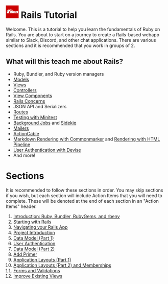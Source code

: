 # <img src="./images/rails-logo.png" height="40" width="40"> Rails Tutorial

Welcome. This is a tutorial to help you learn the fundamentals of Ruby on Rails. You are about to start on a journey to create a Rails-based webapp similar to Slack, Discord, and other chat applications. There are various sections and it is recommended that you work in groups of 2.

## What will this teach me about Rails?

- Ruby, Bundler, and Ruby version managers
- [Models](https://guides.rubyonrails.org/active_record_basics.html)
- [Views](https://guides.rubyonrails.org/action_view_overview.html)
- [Controllers](https://guides.rubyonrails.org/action_controller_overview.html)
- [View Components](https://viewcomponent.org/)
- [Rails Concerns](https://api.rubyonrails.org/v6.1.4/classes/ActiveSupport/Concern.html)
- JSON API and Serializers
- [Routes](https://guides.rubyonrails.org/routing.html)
- [Testing with Minitest](https://guides.rubyonrails.org/testing.html)
- [Background Jobs](https://guides.rubyonrails.org/active_job_basics.html) and [Sidekiq](https://github.com/mperham/sidekiq)
- [Mailers](https://guides.rubyonrails.org/action_mailer_basics.html)
- [ActionCable](https://guides.rubyonrails.org/action_cable_overview.html)
- [Markdown Rendering with Commonmarker](https://github.com/gjtorikian/commonmarker) and [Rendering with HTML Pipeline](https://github.com/jch/html-pipeline)
- [User Authentication with Devise](https://github.com/heartcombo/devise)
- And more!

# Sections

It is recommended to follow these sections in order. You may skip sections if you wish, but each section will include Action Items that you will need to complete. These will be denoted at the end of each section in an "Action Items" header.

1. [Introduction: Ruby, Bundler, RubyGems, and rbenv](./sections/0_introduction.md)
1. [Starting with Rails](./sections/1_starting_with_rails.md)
1. [Navigating your Rails App](./sections/2_navigating_your_rails_app.md)
1. [Project Introduction](./sections/3_project_introduction.md)
1. [Data Model (Part 1)](./sections/4_data_model_p1.md)
1. [User Authentication](./sections/5_user_authentication.md)
1. [Data Model (Part 2)](./sections/6_data_model_p2.md)
1. [Add Primer](./sections/7_add_primer.md)
1. [Application Layouts (Part 1)](./sections/8_layouts_p1.md)
1. [Application Layouts (Part 2) and Memberships](./sections/9_layouts_p2.md)
1. [Forms and Validations](./sections/10_forms_and_validations.md)
1. [Improve Existing Views](./sections/11_improve_views.md)